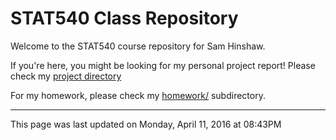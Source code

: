 # STAT540 Class Repository



Welcome to the STAT540 course repository for Sam Hinshaw.   

If you're here, you might be looking for my personal project report!  Please check my [project directory](project/)


For my homework, please check my [homework/](./homework) subdirectory.  

********
This page was last updated on  Monday, April 11, 2016 at 08:43PM
